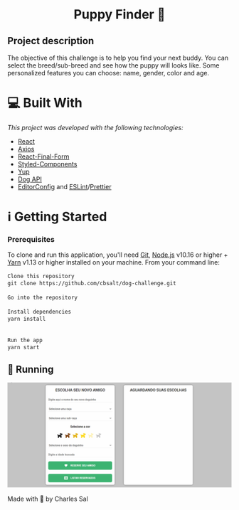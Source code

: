# <h1 align="center">Puppy Finder :dog:</h1>
## Project description
The objective of this challenge is to help you find your next buddy. You can select the breed/sub-breed and see how the puppy will looks like. Some personalized features you can choose: name, gender, color and age.

# :computer: Built With
_This project was developed with the following technologies:_

* [React](https://reactjs.org/)
* [Axios](https://github.com/axios/axios)
* [React-Final-Form](https://final-form.org/react)
* [Styled-Components](https://styled-components.com/)
* [Yup](https://www.npmjs.com/package/yup)
* [Dog API](https://dog.ceo/dog-api/)
* [EditorConfig](https://marketplace.visualstudio.com/items?itemName=EditorConfig.EditorConfig) and [ESLint](https://marketplace.visualstudio.com/items?itemName=dbaeumer.vscode-eslint)/[Prettier](https://prettier.io/)

# :information_source: Getting Started
### Prerequisites

To clone and run this application, you'll need [Git](https://git-scm.com/), [Node.js](https://nodejs.org/en/) v10.16 or higher + [Yarn](https://yarnpkg.com/) v1.13 or higher installed on your machine. From your command line:

```
Clone this repository
git clone https://github.com/cbsalt/dog-challenge.git

Go into the repository

Install dependencies
yarn install


Run the app
yarn start
```

## :dart: Running

<p align="center"><img src="https://github.com/cbsalt/dog-challenge/blob/master/src/assets/Dog%20Challenge.gif"></p>

Made with 🖤 by Charles Sal
